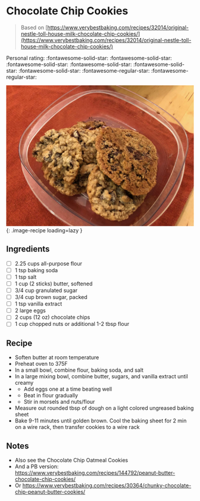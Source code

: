 <!-- Needs Manual Review -->

<!-- Do not modify sections with "AUTO-*". They are updated by make.py -->

# Chocolate Chip Cookies

> Based on [https://www.verybestbaking.com/recipes/32014/original-nestle-toll-house-milk-chocolate-chip-cookies/](https://www.verybestbaking.com/recipes/32014/original-nestle-toll-house-milk-chocolate-chip-cookies/)

<!-- rating=3; (User can specify rating on scale of 1-5) -->
<!-- AUTO-UserRating -->
Personal rating: :fontawesome-solid-star: :fontawesome-solid-star: :fontawesome-solid-star: :fontawesome-solid-star: :fontawesome-solid-star: :fontawesome-solid-star: :fontawesome-regular-star: :fontawesome-regular-star:
<!-- /AUTO-UserRating -->

<!-- name_image=chocolate_chip_cookies.jpeg; (User can specify image name) -->
<!-- AUTO-Image -->
![chocolate_chip_cookies.jpeg](./chocolate_chip_cookies.jpeg){: .image-recipe loading=lazy }
<!-- /AUTO-Image -->

## Ingredients

* [ ] 2.25 cups all-purpose flour
* [ ] 1 tsp baking soda
* [ ] 1 tsp salt
* [ ] 1 cup (2 sticks) butter, softened
* [ ] 3/4 cup granulated sugar
* [ ] 3/4 cup brown sugar, packed
* [ ] 1 tsp vanilla extract
* [ ] 2 large eggs
* [ ] 2 cups (12 oz) chocolate chips
* [ ] 1 cup chopped nuts or additional 1-2 tbsp flour

## Recipe

* Soften butter at room temperature
* Preheat oven to 375F
* In a small bowl, combine flour, baking soda, and salt
* In a large mixing bowl, combine butter, sugars, and vanilla extract until creamy
* - Add eggs one at a time beating well
* - Beat in flour gradually
* - Stir in morsels and nuts/flour
* Measure out rounded tbsp of dough on a light colored ungreased baking sheet
* Bake 9-11 minutes until golden brown. Cool the baking sheet for 2 min on a wire rack, then transfer cookies to a wire rack

## Notes

* Also see the Chocolate Chip Oatmeal Cookies
* And a PB version: https://www.verybestbaking.com/recipes/144792/peanut-butter-chocolate-chip-cookies/
* Or https://www.verybestbaking.com/recipes/30364/chunky-chocolate-chip-peanut-butter-cookies/
